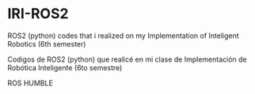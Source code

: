 # IRI-ROS2

ROS2 (python) codes that i realized on my Implementation of Inteligent Robotics (6th semester)

Codigos de ROS2 (python) que realicé en mi clase de Implementación de Robótica Inteligente (6to semestre)

ROS HUMBLE

